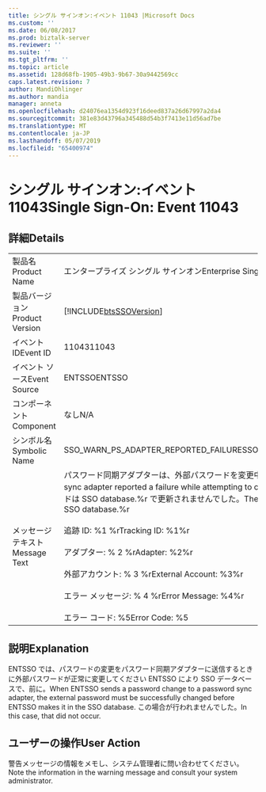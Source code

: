 ```yaml
---
title: シングル サインオン:イベント 11043 |Microsoft Docs
ms.custom: ''
ms.date: 06/08/2017
ms.prod: biztalk-server
ms.reviewer: ''
ms.suite: ''
ms.tgt_pltfrm: ''
ms.topic: article
ms.assetid: 128d68fb-1905-49b3-9b67-30a9442569cc
caps.latest.revision: 7
author: MandiOhlinger
ms.author: mandia
manager: anneta
ms.openlocfilehash: d24076ea1354d923f16deed837a26d67997a2da4
ms.sourcegitcommit: 381e83d43796a345488d54b3f7413e11d56ad7be
ms.translationtype: MT
ms.contentlocale: ja-JP
ms.lasthandoff: 05/07/2019
ms.locfileid: "65400974"
---
```

# <a name="single-sign-on-event-11043"></a><span data-ttu-id="9151e-102">シングル サインオン:イベント 11043</span><span class="sxs-lookup"><span data-stu-id="9151e-102">Single Sign-On: Event 11043</span></span>
## <a name="details"></a><span data-ttu-id="9151e-103">詳細</span><span class="sxs-lookup"><span data-stu-id="9151e-103">Details</span></span>  
  
|                 |                                                                                                                                                                                                                                                                                                                   |
|-----------------|-------------------------------------------------------------------------------------------------------------------------------------------------------------------------------------------------------------------------------------------------------------------------------------------------------------------|
|  <span data-ttu-id="9151e-104">製品名</span><span class="sxs-lookup"><span data-stu-id="9151e-104">Product Name</span></span>   |                                                                                                                                             <span data-ttu-id="9151e-105">エンタープライズ シングル サインオン</span><span class="sxs-lookup"><span data-stu-id="9151e-105">Enterprise Single Sign-On</span></span>                                                                                                                                             |
| <span data-ttu-id="9151e-106">製品バージョン</span><span class="sxs-lookup"><span data-stu-id="9151e-106">Product Version</span></span> |                                                                                                                            [!INCLUDE[btsSSOVersion](../includes/btsssoversion-md.md)]                                                                                                                             |
|    <span data-ttu-id="9151e-107">イベント ID</span><span class="sxs-lookup"><span data-stu-id="9151e-107">Event ID</span></span>     |                                                                                                                                                       <span data-ttu-id="9151e-108">11043</span><span class="sxs-lookup"><span data-stu-id="9151e-108">11043</span></span>                                                                                                                                                       |
|  <span data-ttu-id="9151e-109">イベント ソース</span><span class="sxs-lookup"><span data-stu-id="9151e-109">Event Source</span></span>   |                                                                                                                                                      <span data-ttu-id="9151e-110">ENTSSO</span><span class="sxs-lookup"><span data-stu-id="9151e-110">ENTSSO</span></span>                                                                                                                                                       |
|    <span data-ttu-id="9151e-111">コンポーネント</span><span class="sxs-lookup"><span data-stu-id="9151e-111">Component</span></span>    |                                                                                                                                                        <span data-ttu-id="9151e-112">なし</span><span class="sxs-lookup"><span data-stu-id="9151e-112">N/A</span></span>                                                                                                                                                        |
|  <span data-ttu-id="9151e-113">シンボル名</span><span class="sxs-lookup"><span data-stu-id="9151e-113">Symbolic Name</span></span>  |                                                                                                                                       <span data-ttu-id="9151e-114">SSO_WARN_PS_ADAPTER_REPORTED_FAILURE</span><span class="sxs-lookup"><span data-stu-id="9151e-114">SSO_WARN_PS_ADAPTER_REPORTED_FAILURE</span></span>                                                                                                                                        |
|  <span data-ttu-id="9151e-115">メッセージ テキスト</span><span class="sxs-lookup"><span data-stu-id="9151e-115">Message Text</span></span>   | <span data-ttu-id="9151e-116">パスワード同期アダプターは、外部パスワードを変更中にエラーを報告します。</span><span class="sxs-lookup"><span data-stu-id="9151e-116">The password sync adapter reported a failure while attempting to change the external password.</span></span> <span data-ttu-id="9151e-117">外部パスワードは SSO database.%r で更新されませんでした。</span><span class="sxs-lookup"><span data-stu-id="9151e-117">The external password was not updated in the SSO database.%r</span></span><br /><br /> <span data-ttu-id="9151e-118">追跡 ID: %1 %r</span><span class="sxs-lookup"><span data-stu-id="9151e-118">Tracking ID: %1%r</span></span><br /><br /> <span data-ttu-id="9151e-119">アダプター: % 2 %r</span><span class="sxs-lookup"><span data-stu-id="9151e-119">Adapter: %2%r</span></span><br /><br /> <span data-ttu-id="9151e-120">外部アカウント: % 3 %r</span><span class="sxs-lookup"><span data-stu-id="9151e-120">External Account: %3%r</span></span><br /><br /> <span data-ttu-id="9151e-121">エラー メッセージ: % 4 %r</span><span class="sxs-lookup"><span data-stu-id="9151e-121">Error Message: %4%r</span></span><br /><br /> <span data-ttu-id="9151e-122">エラー コード: %5</span><span class="sxs-lookup"><span data-stu-id="9151e-122">Error Code: %5</span></span> |
  
## <a name="explanation"></a><span data-ttu-id="9151e-123">説明</span><span class="sxs-lookup"><span data-stu-id="9151e-123">Explanation</span></span>  
 <span data-ttu-id="9151e-124">ENTSSO では、パスワードの変更をパスワード同期アダプターに送信するときに外部パスワードが正常に変更してください ENTSSO により SSO データベースで、前に。</span><span class="sxs-lookup"><span data-stu-id="9151e-124">When ENTSSO sends a password change to a password sync adapter, the external password must be successfully changed before ENTSSO makes it in the SSO database.</span></span> <span data-ttu-id="9151e-125">この場合が行われませんでした。</span><span class="sxs-lookup"><span data-stu-id="9151e-125">In this case, that did not occur.</span></span>  
  
## <a name="user-action"></a><span data-ttu-id="9151e-126">ユーザーの操作</span><span class="sxs-lookup"><span data-stu-id="9151e-126">User Action</span></span>  
 <span data-ttu-id="9151e-127">警告メッセージの情報をメモし、システム管理者に問い合わせてください。</span><span class="sxs-lookup"><span data-stu-id="9151e-127">Note the information in the warning message and consult your system administrator.</span></span>